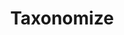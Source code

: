 ---
inProgress: true
title: Taxonomize
description: Full-stack web application to manage the process of classifying disparate data into a standard taxonomy across multiple team members.
img_alt: screenshot of Taxonomize project
link: https://github.com/etiry/taxonomize
tags: ['React', 'ReduxToolkit', 'Node', 'Express', 'PostgreSQL']
---